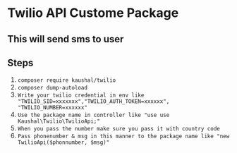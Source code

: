 # Twilio API Custome Package

## This will send sms to user


## Steps


1.  `composer require kaushal/twilio`
2.  `composer dump-autoload`
3.  `Write your twilio credential in env like "TWILIO_SID=xxxxxxx","TWILIO_AUTH_TOKEN=xxxxxx", "TWILIO_NUMBER=xxxxxx"`
4.  `Use the package name in controller like "use use Kaushal\Twilio\TwilioApi;"`
5.  `When you pass the number make sure you pass it with country code`
5.  `Pass phonenumber & msg in this manner to the package name like "new TwilioApi($phonnumber, $msg)"`